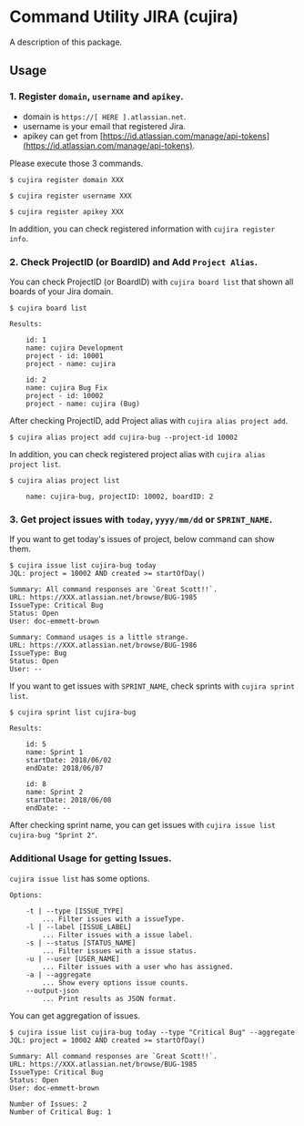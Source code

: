 # Command Utility JIRA (cujira)

A description of this package.

## Usage

### 1. Register `domain`, `username` and `apikey`.

- domain is `https://[ HERE ].atlassian.net`.
- username is your email that registered Jira.
- apikey can get from [https://id.atlassian.com/manage/api-tokens](https://id.atlassian.com/manage/api-tokens).

Please execute those 3 commands.

```
$ cujira register domain XXX
```

```
$ cujira register username XXX
```

```
$ cujira register apikey XXX
```

In addition, you can check registered information with `cujira register info`.

### 2. Check ProjectID (or BoardID) and Add `Project Alias`.

You can check ProjectID (or BoardID) with `cujira board list` that shown all boards of your Jira domain.

```
$ cujira board list

Results:

	id: 1
	name: cujira Development
	project - id: 10001
	project - name: cujira

	id: 2
	name: cujira Bug Fix
	project - id: 10002
	project - name: cujira (Bug)
```

After checking ProjectID, add Project alias with `cujira alias project add`.

```
$ cujira alias project add cujira-bug --project-id 10002
```

In addition, you can check registered project alias with `cujira alias project list`.

```
$ cujira alias project list

    name: cujira-bug, projectID: 10002, boardID: 2
```

### 3. Get project issues with `today`, `yyyy/mm/dd` or `SPRINT_NAME`.

If you want to get today's issues of project, below command can show them.

```
$ cujira issue list cujira-bug today
JQL: project = 10002 AND created >= startOfDay()

Summary: All command responses are `Great Scott!!`.
URL: https://XXX.atlassian.net/browse/BUG-1985
IssueType: Critical Bug
Status: Open
User: doc-emmett-brown

Summary: Command usages is a little strange.
URL: https://XXX.atlassian.net/browse/BUG-1986
IssueType: Bug
Status: Open
User: --
```

If you want to get issues with `SPRINT_NAME`, check sprints with `cujira sprint list`.

```
$ cujira sprint list cujira-bug

Results:

	id: 5
	name: Sprint 1
	startDate: 2018/06/02
	endDate: 2018/06/07

	id: 8
	name: Sprint 2
	startDate: 2018/06/08
	endDate: --
```

After checking sprint name, you can get issues with `cujira issue list cujira-bug "Sprint 2"`.

### Additional Usage for getting Issues.

`cujira issue list` has some options.

```
Options:

    -t | --type [ISSUE_TYPE]
        ... Filter issues with a issueType.
    -l | --label [ISSUE_LABEL]
        ... Filter issues with a issue label.
    -s | --status [STATUS_NAME]
        ... Filter issues with a issue status.
    -u | --user [USER_NAME]
        ... Filter issues with a user who has assigned.
    -a | --aggregate
        ... Show every options issue counts.
    --output-json
        ... Print results as JSON format.
```

You can get aggregation of issues.

```
$ cujira issue list cujira-bug today --type "Critical Bug" --aggregate
JQL: project = 10002 AND created >= startOfDay()

Summary: All command responses are `Great Scott!!`.
URL: https://XXX.atlassian.net/browse/BUG-1985
IssueType: Critical Bug
Status: Open
User: doc-emmett-brown

Number of Issues: 2
Number of Critical Bug: 1
```
